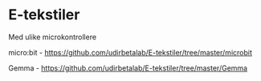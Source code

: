 # E-tekstiler

Med ulike microkontrollere

micro:bit - https://github.com/udirbetalab/E-tekstiler/tree/master/microbit

Gemma - https://github.com/udirbetalab/E-tekstiler/tree/master/Gemma
